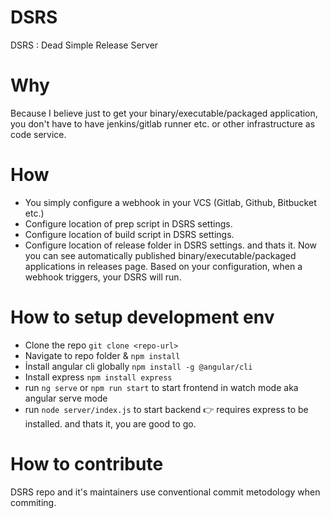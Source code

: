 # DSRS
DSRS : Dead Simple Release Server 

# Why
Because I believe just to get your binary/executable/packaged application, you don't have to have jenkins/gitlab runner etc. or other infrastructure as code service.

# How 
 - You simply configure a webhook in your VCS (Gitlab, Github, Bitbucket etc.)
 - Configure location of prep script in DSRS settings.
 - Configure location of build script in DSRS settings.
 - Configure location of release folder in DSRS settings.
 and thats it. Now you can see automatically published binary/executable/packaged applications in releases page. Based on your configuration, when a webhook triggers, your DSRS will run. 
 
# How to setup development env
 - Clone the repo `git clone <repo-url>`
 - Navigate to repo folder & `npm install`
 - İnstall angular cli globally `npm install -g @angular/cli`
 - Install express `npm install express`
 - run `ng serve` or `npm run start` to start frontend in watch mode aka angular serve mode
 - run `node server/index.js` to start backend :point_right: requires express to be installed. 
and thats it, you are good to go.

# How to contribute
DSRS repo and it's maintainers use conventional commit metodology when commiting. 
